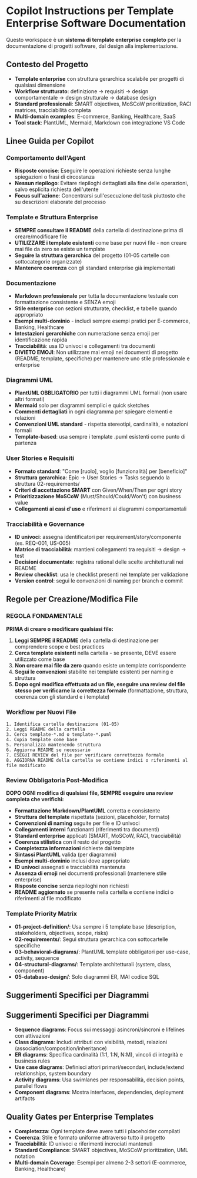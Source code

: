 <!-- Use this file to provide workspace-specific custom instructions to Copilot. For more details, visit https://code.visualstudio.com/docs/copilot/copilot-customization#_use-a-githubcopilotinstructionsmd-file -->

# Copilot Instructions per Template Enterprise Software Documentation

Questo workspace è un **sistema di template enterprise completo** per la documentazione di progetti software, dal design alla implementazione.

## Contesto del Progetto
- **Template enterprise** con struttura gerarchica scalabile per progetti di qualsiasi dimensione
- **Workflow strutturato**: definizione → requisiti → design comportamentale → design strutturale → database design
- **Standard professionali**: SMART objectives, MoSCoW prioritization, RACI matrices, tracciabilità completa
- **Multi-domain examples**: E-commerce, Banking, Healthcare, SaaS
- **Tool stack**: PlantUML, Mermaid, Markdown con integrazione VS Code

## Linee Guida per Copilot

### Comportamento dell'Agent
- **Risposte concise**: Eseguire le operazioni richieste senza lunghe spiegazioni o frasi di circostanza
- **Nessun riepilogo**: Evitare riepiloghi dettagliati alla fine delle operazioni, salvo esplicita richiesta dell'utente
- **Focus sull'azione**: Concentrarsi sull'esecuzione del task piuttosto che su descrizioni elaborate del processo

### Template e Struttura Enterprise
- **SEMPRE consultare il README** della cartella di destinazione prima di creare/modificare file
- **UTILIZZARE i template esistenti** come base per nuovi file - non creare mai file da zero se esiste un template
- **Seguire la struttura gerarchica** del progetto (01-05 cartelle con sottocategorie organizzate)
- **Mantenere coerenza** con gli standard enterprise già implementati

### Documentazione
- **Markdown professionale** per tutta la documentazione testuale con formattazione consistente e SENZA emoji
- **Stile enterprise** con sezioni strutturate, checklist, e tabelle quando appropriato
- **Esempi multi-dominio** - includi sempre esempi pratici per E-commerce, Banking, Healthcare
- **Intestazioni gerarchiche** con numerazione senza emoji per identificazione rapida
- **Tracciabilità**: usa ID univoci e collegamenti tra documenti
- **DIVIETO EMOJI**: Non utilizzare mai emoji nei documenti di progetto (README, template, specifiche) per mantenere uno stile professionale e enterprise

### Diagrammi UML
- **PlantUML OBBLIGATORIO** per tutti i diagrammi UML formali (non usare altri formati)
- **Mermaid** solo per diagrammi semplici e quick sketches
- **Commenti dettagliati** in ogni diagramma per spiegare elementi e relazioni
- **Convenzioni UML standard** - rispetta stereotipi, cardinalità, e notazioni formali
- **Template-based**: usa sempre i template .puml esistenti come punto di partenza

### User Stories e Requisiti
- **Formato standard**: "Come [ruolo], voglio [funzionalità] per [beneficio]"
- **Struttura gerarchica**: Epic → User Stories → Tasks seguendo la struttura 02-requirements/
- **Criteri di accettazione SMART** con Given/When/Then per ogni story
- **Prioritizzazione MoSCoW** (Must/Should/Could/Won't) con business value
- **Collegamenti ai casi d'uso** e riferimenti ai diagrammi comportamentali

### Tracciabilità e Governance
- **ID univoci**: assegna identificatori per requirement/story/componente (es. REQ-001, US-005)
- **Matrice di tracciabilità**: mantieni collegamenti tra requisiti → design → test
- **Decisioni documentate**: registra rational delle scelte architetturali nei README
- **Review checklist**: usa le checklist presenti nei template per validazione
- **Version control**: segui le convenzioni di naming per branch e commit

## Regole per Creazione/Modifica File

### REGOLA FONDAMENTALE
**PRIMA di creare o modificare qualsiasi file:**
1. **Leggi SEMPRE il README** della cartella di destinazione per comprendere scope e best practices
2. **Cerca template esistenti** nella cartella - se presente, DEVE essere utilizzato come base
3. **Non creare mai file da zero** quando esiste un template corrispondente
4. **Segui le convenzioni** stabilite nei template esistenti per naming e struttura
5. **Dopo ogni modifica effettuata ad un file, eseguire una review del file stesso per verificarne la correttezza formale** (formattazione, struttura, coerenza con gli standard e i template)

### Workflow per Nuovi File
```
1. Identifica cartella destinazione (01-05)
2. Leggi README della cartella
3. Cerca template-*.md o template-*.puml
4. Copia template come base
5. Personalizza mantenendo struttura
6. Aggiorna README se necessario
7. ESEGUI REVIEW del file per verificare correttezza formale
8. AGGIORNA README della cartella se contiene indici o riferimenti al file modificato
```

### Review Obbligatoria Post-Modifica
**DOPO OGNI modifica di qualsiasi file, SEMPRE eseguire una review completa che verifichi:**
- **Formattazione Markdown/PlantUML** corretta e consistente
- **Struttura del template** rispettata (sezioni, placeholder, formato)
- **Convenzioni di naming** seguite per file e ID univoci
- **Collegamenti interni** funzionanti (riferimenti tra documenti)
- **Standard enterprise** applicati (SMART, MoSCoW, RACI, tracciabilità)
- **Coerenza stilistica** con il resto del progetto
- **Completezza informazioni** richieste dal template
- **Sintassi PlantUML** valida (per diagrammi)
- **Esempi multi-dominio** inclusi dove appropriato
- **ID univoci** assegnati e tracciabilità mantenuta
- **Assenza di emoji** nei documenti professionali (mantenere stile enterprise)
- **Risposte concise** senza riepiloghi non richiesti
- **README aggiornato** se presente nella cartella e contiene indici o riferimenti al file modificato

### Template Priority Matrix
- **01-project-definition/**: Usa sempre i 5 template base (description, stakeholders, objectives, scope, risks)
- **02-requirements/**: Segui struttura gerarchica con sottocartelle specifiche
- **03-behavioral-diagrams/**: PlantUML template obbligatori per use-case, activity, sequence
- **04-structural-diagrams/**: Template architetturali (system, class, component)
- **05-database-design/**: Solo diagrammi ER, MAI codice SQL

## Suggerimenti Specifici per Diagrammi
## Suggerimenti Specifici per Diagrammi
- **Sequence diagrams**: Focus sui messaggi asincroni/sincroni e lifelines con attivazioni
- **Class diagrams**: Includi attributi con visibilità, metodi, relazioni (association/composition/inheritance)
- **ER diagrams**: Specifica cardinalità (1:1, 1:N, N:M), vincoli di integrità e business rules
- **Use case diagrams**: Definisci attori primari/secondari, include/extend relationships, system boundary
- **Activity diagrams**: Usa swimlanes per responsabilità, decision points, parallel flows
- **Component diagrams**: Mostra interfaces, dependencies, deployment artifacts

## Quality Gates per Enterprise Templates
- **Completezza**: Ogni template deve avere tutti i placeholder compilati
- **Coerenza**: Stile e formato uniforme attraverso tutto il progetto  
- **Tracciabilità**: ID univoci e riferimenti incrociati mantenuti
- **Standard Compliance**: SMART objectives, MoSCoW prioritization, UML notation
- **Multi-domain Coverage**: Esempi per almeno 2-3 settori (E-commerce, Banking, Healthcare)
